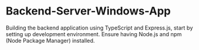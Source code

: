 # Backend-Server-Windows-App
 Building the backend application using TypeScript and Express.js, start by setting up development environment. Ensure having Node.js and npm (Node Package Manager) installed.
